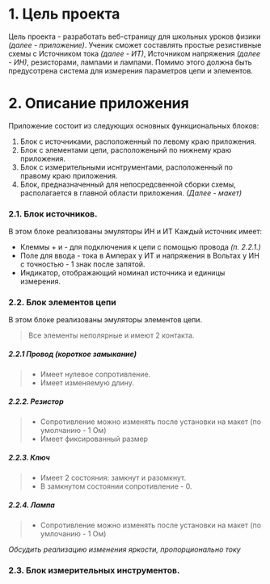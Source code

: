 # 1. Цель проекта
Цель проекта - разработать веб-страницу для школьных уроков физики *(далее - приложение)*. Ученик сможет составлять простые резистивные схемы с Источником тока *(далее - ИТ)*, Источником напряжения *(далее - ИН)*, резисторами, лампами и лампами. Помимо этого должна быть предусотрена система для измерения параметров цепи и элементов.

# 2. Описание приложения
Приложение состоит из следующих основных функциональных блоков:
1. Блок с источниками, расположенный по левому краю приложения.
2. Блок с элементами цепи, расположенынй по нижнему краю приложения.
3. Блок с измерительными иснтрументами, расположенный по правому краю приложения.
4. Блок, предназначенный для непосредсвенной сборки схемы, располагается в главной области приложения. *(Далее - макет)*

### 2.1. Блок источников. 
В этом блоке реализованы эмуляторы ИН и ИТ
Каждый источник имеет:
- Клеммы + и - для подключения к цепи с помощью провода *(п. 2.2.1.)*
- Поле для ввода - тока в Амперах у ИТ и напряжения в Вольтах у ИН c точностью - 1 знак после запятой.
- Индикатор, отображающий номинал источника и единицы измерения.

### 2.2. Блок элементов цепи
В этом блоке реализованы эмуляторы элементов цепи.
> Все элементы неполярные и имеют 2 контакта.

#####   2.2.1 Провод (короткое замыкание)
> - Имеет нулевое сопротивление. 
> - Имеет изменяемую длину.

#####   2.2.2. Резистор 
> - Сопротивление можно изменять после установки на макет (по умолчанию - 1 Ом)
> - Имеет фиксированный размер

#####    2.2.3. Ключ
> - Имеет 2 состояния: замкнут и разомкнут.
> - В замкнутом состоянии сопротивление - 0.

#####   2.2.4. Лампа
> - Сопротивление можно изменять после установки на макет (по умлочанию - 1 Ом)

*_Обсудить реализацию изменения яркости, пропорционально току_*

### 2.3. Блок измерительных инструментов.

